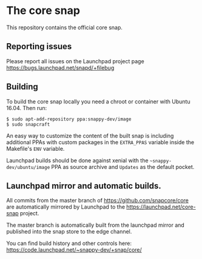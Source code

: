 # The core snap

This repository contains the official core snap.

## Reporting issues

Please report all issues on the Launchpad project page
https://bugs.launchpad.net/snapd/+filebug

## Building

To build the core snap locally you need a chroot or container with
Ubuntu 16.04. Then run:

    $ sudo apt-add-repository ppa:snappy-dev/image
    $ sudo snapcraft

An easy way to customize the content of the built snap is including additional
PPAs with custom packages in the `EXTRA_PPAS` variable inside the Makefile's
`ENV` variable.

Launchpad builds should be done against xenial with the
`~snappy-dev/ubuntu/image` PPA as source archive and `Updates` as the default
pocket.

## Launchpad mirror and automatic builds.

All commits from the master branch of https://github.com/snapcore/core are
automatically mirrored by Launchpad to the https://launchpad.net/core-snap
project.

The master branch is automatically built from the launchpad mirror and
published into the snap store to the edge channel.

You can find build history and other controls here:
https://code.launchpad.net/~snappy-dev/+snap/core/
